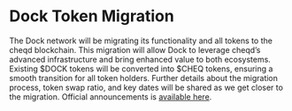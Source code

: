 # Dock Token Migration

The Dock network will be migrating its functionality and all tokens to the cheqd blockchain. This migration will allow Dock to leverage cheqd’s advanced infrastructure and bring enhanced value to both ecosystems. Existing $DOCK tokens will be converted into $CHEQ tokens, ensuring a smooth transition for all token holders. Further details about the migration process, token swap ratio, and key dates will be shared as we get closer to the migration. Official announcements is [available here](https://www.dock.io/post/dock-and-cheqd-form-alliance-to-accelerate-global-adoption-of-decentralized-id).
